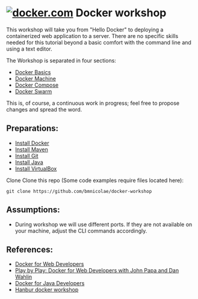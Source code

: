 # [![docker.com](https://www.docker.com/favicons/favicon-32x32.png)](https://www.docker.com/) Docker workshop

This workshop will take you from "Hello Docker" to deploying a containerized web application to a server. There are no specific skills needed for this tutorial beyond a basic comfort with the command line and using a text editor.

The Workshop is separated in four sections:

* [Docker Basics](doc/00-docker-basics)
* [Docker Machine](doc/01-docker-machine)
* [Docker Compose](doc/02-docker-compose)
* [Docker Swarm](doc/03-docker-swarm)

This is, of course, a continuous work in progress; feel free to propose changes and spread the word.


## Preparations:

* [Install Docker](https://docs.docker.com/engine/installation/)
* [Install Maven](https://maven.apache.org/install.html)
* [Install Git](https://git-scm.com/downloads)
* [Install Java](https://www.java.com/en/download/)
* [Install VirtualBox](https://www.virtualbox.org/wiki/Downloads)

Clone Clone this repo (Some code examples require files located here): 
```
git clone https://github.com/bmnicolae/docker-workshop
```

## Assumptions:

* During workshop we will use different ports. If they are not available on your machine, adjust the CLI commands accordingly.

## References:

* [Docker for Web Developers](https://www.pluralsight.com/courses/docker-web-development)
* [Play by Play: Docker for Web Developers with John Papa and Dan Wahlin](https://www.pluralsight.com/courses/play-by-play-docker-web-developers-john-papa-dan-wahlin)
* [Docker for Java Developers](https://www.udemy.com/docker-for-java-developers)
* [Hanbur docker workshop](https://github.com/harbur/docker-workshop)